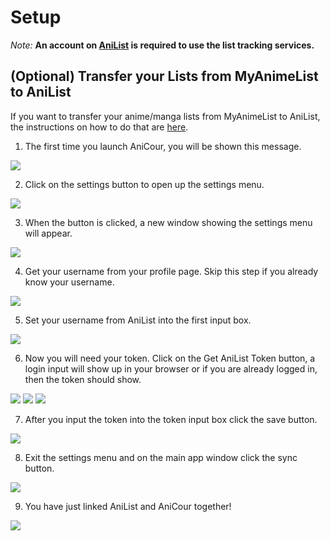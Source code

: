 # Setup

_Note:_ **An account on [AniList](https://anilist.co) is required to use the list tracking services.**

## (Optional) Transfer your Lists from MyAnimeList to AniList

If you want to transfer your anime/manga lists from MyAnimeList to AniList, the instructions on how to do that are [here](https://github.com/ReStartQ/anicour/blob/main/help/MyAnimeListToAniListTransfer.md).

1. The first time you launch AniCour, you will be shown this message.

<img src="https://raw.githubusercontent.com/restartq/anicour/main/images/help/AniCourUsernameAndTokenMessage.png" />

2. Click on the settings button to open up the settings menu.

<img src="https://raw.githubusercontent.com/restartq/anicour/main/images/help/AniCourSettingsButton.png" />

3. When the button is clicked, a new window showing the settings menu will appear.

<img src="https://raw.githubusercontent.com/restartq/anicour/main/images/help/AniCourSettingsMenu.png" />

4. Get your username from your profile page. Skip this step if you already know your username.

<img src="https://raw.githubusercontent.com/restartq/anicour/main/images/help/AniListProfilePage.png" />

5. Set your username from AniList into the first input box.

<img src="https://raw.githubusercontent.com/restartq/anicour/main/images/help/AniCourUsernameInput.png" />

6. Now you will need your token. Click on the Get AniList Token button, a login input will show up in your browser or if you are already logged in, then the token should show.

<img src="https://raw.githubusercontent.com/restartq/anicour/main/images/help/AniCourTokenButton.png" />

<img src="https://raw.githubusercontent.com/restartq/anicour/main/images/help/AniCourTokenLoginPage.png" />

<img src="https://raw.githubusercontent.com/restartq/anicour/main/images/help/AniCourTokenPage.png" />

7. After you input the token into the token input box click the save button.

<img src="https://raw.githubusercontent.com/restartq/anicour/main/images/help/AniCourSaveInformation.png" />

8. Exit the settings menu and on the main app window click the sync button.

<img src="https://raw.githubusercontent.com/restartq/anicour/main/images/help/AniCourSync.png" />

9. You have just linked AniList and AniCour together!

<img src="https://raw.githubusercontent.com/restartq/anicour/main/images/help/AniCourSetupFinished.png" />
